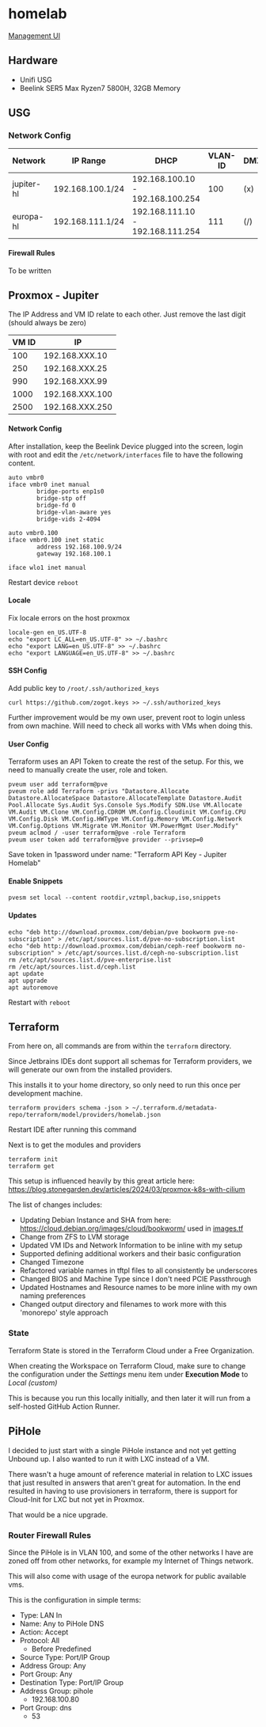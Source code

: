 # homelab

[Management UI](https://192.168.100.9:8006)

## Hardware

- Unifi USG
- Beelink SER5 Max Ryzen7 5800H, 32GB Memory

## USG

### Network Config

| Network    | IP Range         | DHCP                             | VLAN-ID | DMZ? |
|------------|------------------|----------------------------------|---------|------|
| jupiter-hl | 192.168.100.1/24 | 192.168.100.10 - 192.168.100.254 | 100     | (x)  |
| europa-hl  | 192.168.111.1/24 | 192.168.111.10 - 192.168.111.254 | 111     | (/)  |

#### Firewall Rules

To be written

## Proxmox - Jupiter

The IP Address and VM ID relate to each other. Just remove the last digit (should always be zero)

| VM ID | IP              |
|-------|-----------------|
| 100   | 192.168.XXX.10  |
| 250   | 192.168.XXX.25  |
| 990   | 192.168.XXX.99  |
| 1000  | 192.168.XXX.100 |
| 2500  | 192.168.XXX.250 |


#### Network Config

After installation, keep the Beelink Device plugged into the screen, login with root and edit
the `/etc/network/interfaces` file to have the following content.

```
auto vmbr0
iface vmbr0 inet manual
        bridge-ports enp1s0
        bridge-stp off
        bridge-fd 0
        bridge-vlan-aware yes
        bridge-vids 2-4094

auto vmbr0.100
iface vmbr0.100 inet static
        address 192.168.100.9/24
        gateway 192.168.100.1

iface wlo1 inet manual
```

Restart device `reboot`

#### Locale

Fix locale errors on the host proxmox

```
locale-gen en_US.UTF-8
echo "export LC_ALL=en_US.UTF-8" >> ~/.bashrc
echo "export LANG=en_US.UTF-8" >> ~/.bashrc
echo "export LANGUAGE=en_US.UTF-8" >> ~/.bashrc
```

#### SSH Config

Add public key to `/root/.ssh/authorized_keys`

```
curl https://github.com/zogot.keys >> ~/.ssh/authorized_keys
```

Further improvement would be my own user, prevent root to login unless from own machine. Will need to check all works
with VMs when doing this.

#### User Config

Terraform uses an API Token to create the rest of the setup. For this, we need to manually create the user, role
and token.

```
pveum user add terraform@pve
pveum role add Terraform -privs "Datastore.Allocate Datastore.AllocateSpace Datastore.AllocateTemplate Datastore.Audit Pool.Allocate Sys.Audit Sys.Console Sys.Modify SDN.Use VM.Allocate VM.Audit VM.Clone VM.Config.CDROM VM.Config.Cloudinit VM.Config.CPU VM.Config.Disk VM.Config.HWType VM.Config.Memory VM.Config.Network VM.Config.Options VM.Migrate VM.Monitor VM.PowerMgmt User.Modify"
pveum aclmod / -user terraform@pve -role Terraform
pveum user token add terraform@pve provider --privsep=0
```

Save token in 1password under name: "Terraform API Key - Jupiter Homelab"

#### Enable Snippets

```
pvesm set local --content rootdir,vztmpl,backup,iso,snippets
```

#### Updates
```
echo "deb http://download.proxmox.com/debian/pve bookworm pve-no-subscription" > /etc/apt/sources.list.d/pve-no-subscription.list
echo "deb http://download.proxmox.com/debian/ceph-reef bookworm no-subscription" > /etc/apt/sources.list.d/ceph-no-subscription.list
rm /etc/apt/sources.list.d/pve-enterprise.list
rm /etc/apt/sources.list.d/ceph.list
apt update
apt upgrade
apt autoremove
```

Restart with `reboot`

## Terraform

From here on, all commands are from within the `terraform` directory.

Since Jetbrains IDEs dont support all schemas for Terraform providers, we will generate our own from the installed 
providers.

This installs it to your home directory, so only need to run this once per development machine.

```
terraform providers schema -json > ~/.terraform.d/metadata-repo/terraform/model/providers/homelab.json
```

Restart IDE after running this command

Next is to get the modules and providers

```
terraform init
terraform get
```

This setup is influenced heavily by this great article here: https://blog.stonegarden.dev/articles/2024/03/proxmox-k8s-with-cilium

The list of changes includes:

* Updating Debian Instance and SHA from here: https://cloud.debian.org/images/cloud/bookworm/ used in [images.tf](terraform/images.tf)
* Change from ZFS to LVM storage
* Updated VM IDs and Network Information to be inline with my setup
* Supported defining additional workers and their basic configuration
* Changed Timezone
* Refactored variable names in tftpl files to all consistently be underscores
* Changed BIOS and Machine Type since I don't need PCIE Passthrough
* Updated Hostnames and Resource names to be more inline with my own naming preferences
* Changed output directory and filenames to work more with this 'monorepo' style approach


### State

Terraform State is stored in the Terraform Cloud under a Free Organization.

When creating the Workspace on Terraform Cloud, make sure to change the configuration under the _Settings_ menu
item under **Execution Mode** to _Local (custom)_

This is because you run this locally initially, and then later it will run from a self-hosted GitHub Action Runner.

## PiHole

I decided to just start with a single PiHole instance and not yet getting Unbound up. I also wanted to run it with LXC
instead of a VM.

There wasn't a huge amount of reference material in relation to LXC issues that just resulted in answers that aren't 
great for automation. In the end resulted in having to use provisioners in terraform, there is support for Cloud-Init
for LXC but not yet in Proxmox.

That would be a nice upgrade.

### Router Firewall Rules

Since the PiHole is in VLAN 100, and some of the other networks I have are zoned off from other networks, for example
my Internet of Things network.

This will also come with usage of the europa network for public available vms.

This is the configuration in simple terms:

* Type: LAN In
* Name: Any to PiHole DNS
* Action: Accept
* Protocol: All
  * Before Predefined
* Source Type: Port/IP Group
* Address Group: Any
* Port Group: Any
* Destination Type: Port/IP Group
* Address Group: pihole
  * 192.168.100.80
* Port Group: dns
  * 53